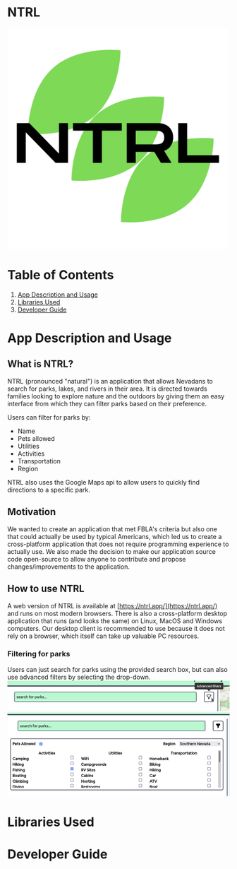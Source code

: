 # NTRL
<img src="./src/assets/logo.png" width=500 height=500 />

# Table of Contents
1. [App Description and Usage](#app-description-and-usage)
2. [Libraries Used](#libraries-used)
3. [Developer Guide](#developer-guide)

# App Description and Usage
## What is NTRL?
NTRL (pronounced "natural") is an application that allows Nevadans to search for parks, lakes, and rivers in their area. It is directed towards families looking to explore nature and the outdoors by giving them an easy interface from which they can filter parks based on their preference.

Users can filter for parks by:
- Name
- Pets allowed
- Utilities
- Activities
- Transportation
- Region

NTRL also uses the Google Maps api to allow users to quickly find directions to a specific park.
## Motivation
We wanted to create an application that met FBLA's criteria but also one that could actually be used by typical Americans, which led us to create a cross-platform application that does not require programming experience to actually use. We also made the decision to make our application source code open-source to allow anyone to contribute and propose changes/improvements to the application.
## How to use NTRL
A web version of NTRL is available at [https://ntrl.app/](https://ntrl.app/) and runs on most modern browsers. There is also a cross-platform desktop application that runs (and looks the same) on Linux, MacOS and Windows computers. Our desktop client is recommended to use because it does not rely on a browser, which itself can take up valuable PC resources.
### Filtering for parks
Users can just search for parks using the provided search box, but can also use advanced filters by selecting the drop-down.
<img src="./screenshots/search_bar.png">
<img src="./screenshots/advanced_filters.png">
# Libraries Used 
# Developer Guide

